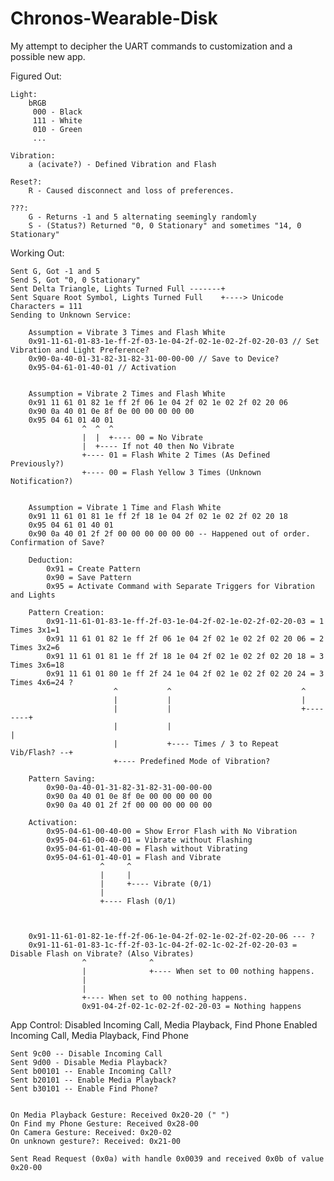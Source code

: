 # Chronos-Wearable-Disk
My attempt to decipher the UART commands to customization and a possible new app.


Figured Out:

	Light:
		bRGB
		 000 - Black
		 111 - White
		 010 - Green
		 ...

	Vibration:
		a (acivate?) - Defined Vibration and Flash

	Reset?:
		R - Caused disconnect and loss of preferences.

	???:
		G - Returns -1 and 5 alternating seemingly randomly
		S - (Status?) Returned "0, 0 Stationary" and sometimes "14, 0 Stationary"


Working Out:

	Sent G, Got -1 and 5
	Send S, Got "0, 0 Stationary"
	Sent Delta Triangle, Lights Turned Full -------+
	Sent Square Root Symbol, Lights Turned Full    +----> Unicode Characters = 111
	Sending to Unknown Service:

		Assumption = Vibrate 3 Times and Flash White
		0x91-11-61-01-83-1e-ff-2f-03-1e-04-2f-02-1e-02-2f-02-20-03 // Set Vibration and Light Preference?
		0x90-0a-40-01-31-82-31-82-31-00-00-00 // Save to Device?
		0x95-04-61-01-40-01 // Activation


		Assumption = Vibrate 2 Times and Flash White
		0x91 11 61 01 82 1e ff 2f 06 1e 04 2f 02 1e 02 2f 02 20 06
		0x90 0a 40 01 0e 8f 0e 00 00 00 00 00
		0x95 04 61 01 40 01
		            ^  ^  ^
		            |  |  +---- 00 = No Vibrate
		            |  +---- If not 40 then No Vibrate
		            +---- 01 = Flash White 2 Times (As Defined Previously?)
		            +---- 00 = Flash Yellow 3 Times (Unknown Notification?)


		Assumption = Vibrate 1 Time and Flash White
		0x91 11 61 01 81 1e ff 2f 18 1e 04 2f 02 1e 02 2f 02 20 18
		0x95 04 61 01 40 01
		0x90 0a 40 01 2f 2f 00 00 00 00 00 00 -- Happened out of order. Confirmation of Save?

		Deduction:
			0x91 = Create Pattern
			0x90 = Save Pattern
			0x95 = Activate Command with Separate Triggers for Vibration and Lights

		Pattern Creation:
			0x91-11-61-01-83-1e-ff-2f-03-1e-04-2f-02-1e-02-2f-02-20-03 = 1 Times 3x1=1
			0x91 11 61 01 82 1e ff 2f 06 1e 04 2f 02 1e 02 2f 02 20 06 = 2 Times 3x2=6
			0x91 11 61 01 81 1e ff 2f 18 1e 04 2f 02 1e 02 2f 02 20 18 = 3 Times 3x6=18
			0x91 11 61 01 80 1e ff 2f 24 1e 04 2f 02 1e 02 2f 02 20 24 = 3 Times 4x6=24 ?
			               ^           ^                             ^
			               |           |                             |
			               |           |                             +--------+
			               |           |                                      |
			               |           +---- Times / 3 to Repeat Vib/Flash? --+
			               +---- Predefined Mode of Vibration?

		Pattern Saving:
			0x90-0a-40-01-31-82-31-82-31-00-00-00
			0x90 0a 40 01 0e 8f 0e 00 00 00 00 00
			0x90 0a 40 01 2f 2f 00 00 00 00 00 00

		Activation:
			0x95-04-61-00-40-00 = Show Error Flash with No Vibration
			0x95-04-61-00-40-01 = Vibrate without Flashing
			0x95-04-61-01-40-00 = Flash without Vibrating
			0x95-04-61-01-40-01 = Flash and Vibrate
			            ^     ^
			            |     |
			            |     +---- Vibrate (0/1)
			            |
			            +---- Flash (0/1)

		

		0x91-11-61-01-82-1e-ff-2f-06-1e-04-2f-02-1e-02-2f-02-20-06 --- ?
		0x91-11-61-01-83-1c-ff-2f-03-1c-04-2f-02-1c-02-2f-02-20-03 = Disable Flash on Vibrate? (Also Vibrates)
                    ^              ^
                    |              +---- When set to 00 nothing happens.
                    |
                    |
                    +---- When set to 00 nothing happens.
                    0x91-04-2f-02-1c-02-2f-02-20-03 = Nothing happens
		



App Control:
	Disabled Incoming Call, Media Playback, Find Phone
	Enabled Incoming Call, Media Playback, Find Phone

	Sent 9c00 -- Disable Incoming Call
	Sent 9d00 - Disable Media Playback?
	Sent b00101 -- Enable Incoming Call?
	Sent b20101 -- Enable Media Playback?
	Sent b30101 -- Enable Find Phone?


	On Media Playback Gesture: Received 0x20-20 (" ")
	On Find my Phone Gesture: Received 0x28-00
	On Camera Gesture: Received: 0x20-02
	On unknown gesture?: Received: 0x21-00

	Sent Read Request (0x0a) with handle 0x0039 and received 0x0b of value 0x20-00